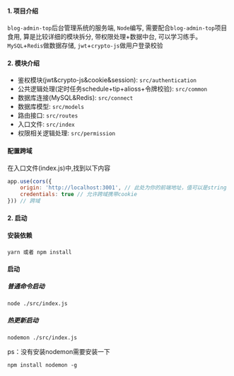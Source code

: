 #### 1. 项目介绍
`blog-admin-top`后台管理系统的服务端, `Node`编写, 需要配合`blog-admin-top`项目食用, 算是比较详细的模块拆分, 带权限处理+数据中台, 可以学习练手。
`MySQL`+`Redis`做数据存储, `jwt`+`crypto-js`做用户登录校验

#### 2. 模块介绍
- 鉴权模块(jwt&crypto-js&cookie&session): `src/authentication`
- 公共逻辑处理(定时任务schedule+tip+alioss+令牌校验): `src/common`
- 数据库连接(MySQL&Redis): `src/connect`
- 数据库模型: `src/models`
- 路由接口: `src/routes`
- 入口文件: `src/index`
- 权限相关逻辑处理: `src/permission`

#### 配置跨域
在入口文件(index.js)中,找到以下内容
```js
app.use(cors({
    origin: 'http://localhost:3001', // 此处为你的前端地址，值可以是string | Array<string>
    credentials: true // 允许跨域携带cookie
})) // 跨域
```

#### 2. 启动

#### 安装依赖
```shell
yarn 或者 npm install
```
#### 启动
##### 普通命令启动
```shell
node ./src/index.js
```
##### 热更新启动
```shell
nodemon ./src/index.js
```
ps：没有安装nodemon需要安装一下
```shell
npm install nodemon -g
```